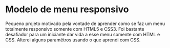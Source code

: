 # Modelo de menu responsivo
Pequeno projeto motivado pela vontade de aprender como se faz um menu totalmente responsivo somente com HTML5 e CSS3. Foi bastante desafiador para um iniciante dar vida a esse menu somente com HTML e CSS. Alterei alguns paramêtros usando o que aprendi com CSS.
